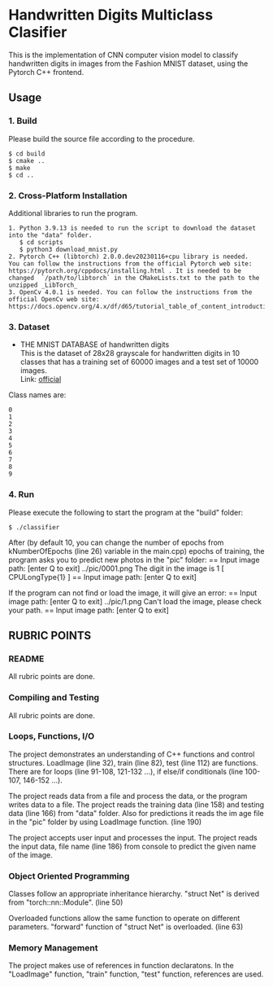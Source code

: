# Handwritten Digits Multiclass Clasifier
This is the implementation of CNN  computer vision model to classify handwritten digits in images from the Fashion MNIST dataset, using the Pytorch C++ frontend.<br>


## Usage

### 1. Build
Please build the source file according to the procedure. 
~~~
$ cd build
$ cmake ..
$ make
$ cd ..
~~~

### 2. Cross-Platform Installation
Additional libraries to run the program.
~~~
1. Python 3.9.13 is needed to run the script to download the dataset into the "data" folder. 
   $ cd scripts
   $ python3 download_mnist.py
2. Pytorch C++ (libtorch) 2.0.0.dev20230116+cpu library is needed.  You can follow the instructions from the official Pytorch web site: https://pytorch.org/cppdocs/installing.html . It is needed to be changed  `/path/to/libtorch` in the CMakeLists.txt to the path to the unzipped _LibTorch_
3. OpenCv 4.0.1 is needed. You can follow the instructions from the official OpenCv web site: https://docs.opencv.org/4.x/df/d65/tutorial_table_of_content_introduction.html. 
~~~


### 3. Dataset

- THE MNIST DATABASE of handwritten digits<br>
This is the dataset of 28x28 grayscale for handwritten digits in 10 classes that has a training set of 60000 images and a test set of 10000 images.<br>
Link: [official](http://yann.lecun.com/exdb/mnist/)

Class names are:
~~~
0
1
2
3
4
5
6
7
8
9
~~~



### 4. Run
Please execute the following to start the program at the "build" folder:
~~~
$ ./classifier
~~~

After (by default 10, you can change the number of epochs from kNumberOfEpochs (line 26) variable in the main.cpp) epochs of training, the program asks you to predict new photos in the "pic" folder:
== Input image path: [enter Q to exit]
../pic/0001.png
The digit in the image is  1
[ CPULongType{1} ]
== Input image path: [enter Q to exit]


If the program can not find or load the image, it will give an error:
== Input image path: [enter Q to exit]
../pic/1.png
Can't load the image, please check your path.
== Input image path: [enter Q to exit]


## RUBRIC POINTS

### README 
All rubric points are done.

### Compiling and Testing
All rubric points are done.

### Loops, Functions, I/O

The project demonstrates an understanding of C++ functions and control structures. 
LoadImage (line 32), train (line 82), test (line 112) are functions. There are for loops (line 91-108, 121-132 ...), if else/if conditionals (line 100-107, 146-152 ...). 

The project reads data from a file and process the data, or the program writes data to a file. 
The project reads the training data (line 158) and testing data (line 166) from "data" folder. Also for predictions it reads the im age file in the "pic" folder by using LoadImage function. (line 190)

The project accepts user input and processes the input.
The project reads the input data, file name (line 186) from console to predict the given name of the image.  

### Object Oriented Programming

Classes follow an appropriate inheritance hierarchy.
"struct Net" is derived from "torch::nn::Module". (line 50)

Overloaded functions allow the same function to operate on different parameters.
"forward" function of "struct Net" is overloaded. (line 63)

### Memory Management
The project makes use of references in function declaratons.
In the "LoadImage" function, "train" function, "test" function, references are used.



